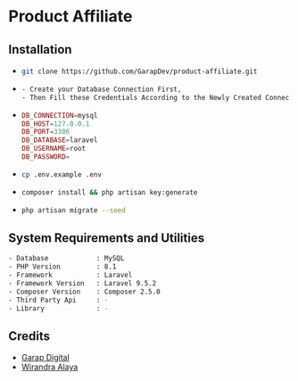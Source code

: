 # Product Affiliate

## Installation
- ```bash
  git clone https://github.com/GarapDev/product-affiliate.git
  ```
- ```bash
  - Create your Database Connection First,
  - Then Fill these Credentials According to the Newly Created Connection and Your Local Environment.
  ```
- ```php
  DB_CONNECTION=mysql
  DB_HOST=127.0.0.1
  DB_PORT=3306
  DB_DATABASE=laravel
  DB_USERNAME=root
  DB_PASSWORD=
  ```
- ```bash
  cp .env.example .env
  ```
- ```bash
  composer install && php artisan key:generate
  ```
- ```bash
  php artisan migrate --seed
  ```


## System Requirements and Utilities
```bash
- Database            : MySQL
- PHP Version         : 8.1
- Framework           : Laravel
- Framework Version   : Laravel 9.5.2
- Composer Version    : Composer 2.5.0
- Third Party Api     : -
- Library             : -
```

## Credits
- [Garap Digital](https://github.com/GarapDigital)
- [Wirandra Alaya](https://github.com/dayCod)
